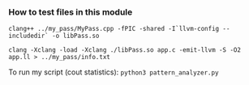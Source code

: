 ### How to test files in this module

```clang++ ../my_pass/MyPass.cpp -fPIC -shared -I`llvm-config --includedir` -o libPass.so```

```clang -Xclang -load -Xclang ./libPass.so app.c -emit-llvm -S -O2 app.ll > ../my_pass/info.txt```

To run my script (cout statistics): 
```python3 pattern_analyzer.py```